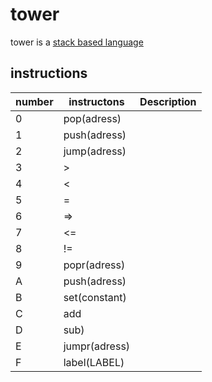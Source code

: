 # tower
tower is a [stack based language](stacklanguage.md)
## instructions

|number|instructons|Description|
|-|-|-|
|0|pop(adress)||
|1|push(adress)||
|2|jump(adress)||
|3|>||
|4|<||
|5|=||
|6|=>||
|7|<=||
|8|!=||
|9|popr(adress)||
|A|push(adress)||
|B|set(constant)||
|C|add||
|D|sub)||
|E|jumpr(adress)||
|F|label(LABEL)||
